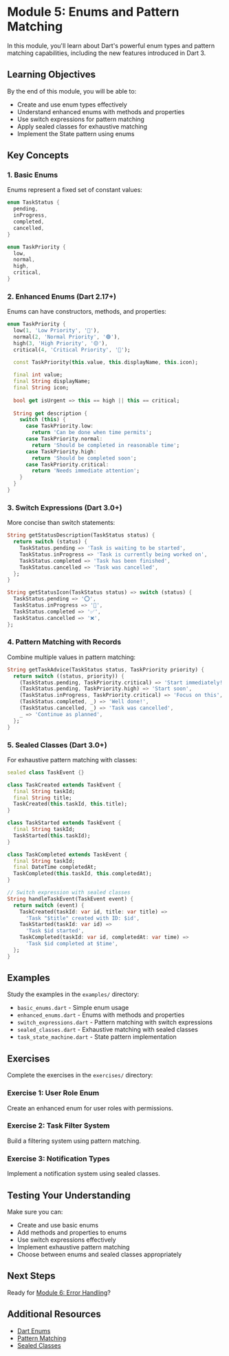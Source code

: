 # Module 5: Enums and Pattern Matching

In this module, you'll learn about Dart's powerful enum types and pattern matching capabilities, including the new features introduced in Dart 3.

## Learning Objectives

By the end of this module, you will be able to:
- Create and use enum types effectively
- Understand enhanced enums with methods and properties
- Use switch expressions for pattern matching
- Apply sealed classes for exhaustive matching
- Implement the State pattern using enums

## Key Concepts

### 1. Basic Enums
Enums represent a fixed set of constant values:

```dart
enum TaskStatus {
  pending,
  inProgress,
  completed,
  cancelled,
}

enum TaskPriority {
  low,
  normal,
  high,
  critical,
}
```

### 2. Enhanced Enums (Dart 2.17+)
Enums can have constructors, methods, and properties:

```dart
enum TaskPriority {
  low(1, 'Low Priority', '🔵'),
  normal(2, 'Normal Priority', '🟢'),
  high(3, 'High Priority', '🟡'),
  critical(4, 'Critical Priority', '🔴');

  const TaskPriority(this.value, this.displayName, this.icon);
  
  final int value;
  final String displayName;
  final String icon;
  
  bool get isUrgent => this == high || this == critical;
  
  String get description {
    switch (this) {
      case TaskPriority.low:
        return 'Can be done when time permits';
      case TaskPriority.normal:
        return 'Should be completed in reasonable time';
      case TaskPriority.high:
        return 'Should be completed soon';
      case TaskPriority.critical:
        return 'Needs immediate attention';
    }
  }
}
```

### 3. Switch Expressions (Dart 3.0+)
More concise than switch statements:

```dart
String getStatusDescription(TaskStatus status) {
  return switch (status) {
    TaskStatus.pending => 'Task is waiting to be started',
    TaskStatus.inProgress => 'Task is currently being worked on',
    TaskStatus.completed => 'Task has been finished',
    TaskStatus.cancelled => 'Task was cancelled',
  };
}

String getStatusIcon(TaskStatus status) => switch (status) {
  TaskStatus.pending => '⭕',
  TaskStatus.inProgress => '🔄',
  TaskStatus.completed => '✅',
  TaskStatus.cancelled => '❌',
};
```

### 4. Pattern Matching with Records
Combine multiple values in pattern matching:

```dart
String getTaskAdvice(TaskStatus status, TaskPriority priority) {
  return switch ((status, priority)) {
    (TaskStatus.pending, TaskPriority.critical) => 'Start immediately!',
    (TaskStatus.pending, TaskPriority.high) => 'Start soon',
    (TaskStatus.inProgress, TaskPriority.critical) => 'Focus on this',
    (TaskStatus.completed, _) => 'Well done!',
    (TaskStatus.cancelled, _) => 'Task was cancelled',
    _ => 'Continue as planned',
  };
}
```

### 5. Sealed Classes (Dart 3.0+)
For exhaustive pattern matching with classes:

```dart
sealed class TaskEvent {}

class TaskCreated extends TaskEvent {
  final String taskId;
  final String title;
  TaskCreated(this.taskId, this.title);
}

class TaskStarted extends TaskEvent {
  final String taskId;
  TaskStarted(this.taskId);
}

class TaskCompleted extends TaskEvent {
  final String taskId;
  final DateTime completedAt;
  TaskCompleted(this.taskId, this.completedAt);
}

// Switch expression with sealed classes
String handleTaskEvent(TaskEvent event) {
  return switch (event) {
    TaskCreated(taskId: var id, title: var title) => 
      'Task "$title" created with ID: $id',
    TaskStarted(taskId: var id) => 
      'Task $id started',
    TaskCompleted(taskId: var id, completedAt: var time) => 
      'Task $id completed at $time',
  };
}
```

## Examples

Study the examples in the `examples/` directory:
- `basic_enums.dart` - Simple enum usage
- `enhanced_enums.dart` - Enums with methods and properties
- `switch_expressions.dart` - Pattern matching with switch expressions
- `sealed_classes.dart` - Exhaustive matching with sealed classes
- `task_state_machine.dart` - State pattern implementation

## Exercises

Complete the exercises in the `exercises/` directory:

### Exercise 1: User Role Enum
Create an enhanced enum for user roles with permissions.

### Exercise 2: Task Filter System
Build a filtering system using pattern matching.

### Exercise 3: Notification Types
Implement a notification system using sealed classes.

## Testing Your Understanding

Make sure you can:
- Create and use basic enums
- Add methods and properties to enums
- Use switch expressions effectively
- Implement exhaustive pattern matching
- Choose between enums and sealed classes appropriately

## Next Steps

Ready for [Module 6: Error Handling](../06_error_handling/README.md)?

## Additional Resources

- [Dart Enums](https://dart.dev/guides/language/language-tour#enumerations)
- [Pattern Matching](https://dart.dev/language/patterns)
- [Sealed Classes](https://dart.dev/language/class-modifiers#sealed)